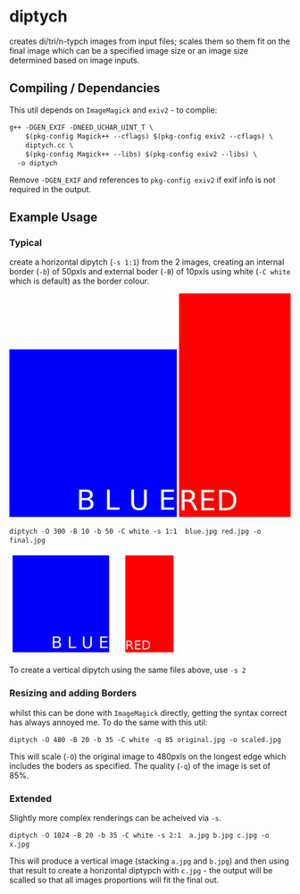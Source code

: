 # diptych
creates di/tri/n-typch images from input files; scales them so them fit on the final image which can be a specified image size or an image size determined based on image inputs.

## Compiling / Dependancies
This util depends on `ImageMagick` and `exiv2` - to complie:
```
g++ -DGEN_EXIF -DNEED_UCHAR_UINT_T \
    $(pkg-config Magick++ --cflags) $(pkg-config exiv2 --cflags) \
    diptych.cc \
    $(pkg-config Magick++ --libs) $(pkg-config exiv2 --libs) \
  -o diptych
```
Remove `-DGEN_EXIF` and references to `pkg-config exiv2` if exif info is not required in the output.

## Example Usage
### Typical ###
create a horizontal dipytch (`-s 1:1`) from the 2 images, creating an internal border (`-b`) of 50pxls and external boder (`-B`) of 10pxls using white (`-C white` which is default) as the border colour.

![Alt text](blue.jpg?raw=true "BLUE")
![Alt text](red.jpg?raw=true "RED")

```
diptych -O 300 -B 10 -b 50 -C white -s 1:1  blue.jpg red.jpg -o final.jpg
```
![Alt text](final.jpg?raw=true "RED")

To create a vertical dipytch using the same files above, use `-s 2`

### Resizing and adding Borders ###
whilst this can be done with `ImageMagick` directly, getting the syntax correct has always annoyed me.  To do the same with this util:

```
diptych -O 480 -B 20 -b 35 -C white -q 85 original.jpg -o scaled.jpg
```
This will scale (`-O`) the original image to 480pxls on the longest edge which includes the boders as specified.  The quality (`-q`) of the image is set of 85%.

### Extended ###
Slightly more complex renderings can be acheived via `-s`.

```
diptych -O 1024 -B 20 -b 35 -C white -s 2:1  a.jpg b.jpg c.jpg -o x.jpg
```
This will produce a vertical image (stacking `a.jpg` and `b.jpg`) and then using that result to create a horizontal diptypch with `c.jpg` - the output will be scalled so that all images proportions will fit the final out.
